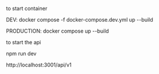 to start container

DEV: docker compose -f docker-compose.dev.yml up --build

PRODUCTION: docker compose up --build

to start the api 

npm run dev

http://localhost:3001/api/v1